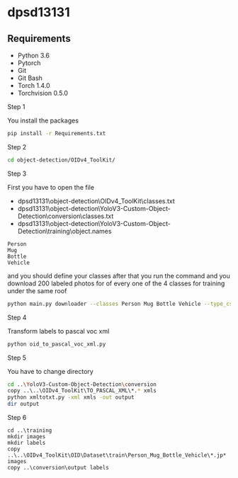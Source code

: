 # dpsd13131
## Requirements
- Python 3.6
- Pytorch 
- Git
- Git Bash
- Torch 1.4.0
- Torchvision 0.5.0


Step 1

You install the packages

```bash
pip install -r Requirements.txt
```

Step 2

```bash 
cd object-detection/OIDv4_ToolKit/
```

Step 3 

First you have to open the file 

- dpsd13131\object-detection\OIDv4_ToolKit\classes.txt 
- dpsd13131\object-detection\YoloV3-Custom-Object-Detection\conversion\classes.txt
- dpsd13131\object-detection\YoloV3-Custom-Object-Detection\training\object.names

```
Person
Mug
Bottle
Vehicle
```

and you should define your classes after that you run the command and you download 200 labeled photos for of every one of the 4 classes for training under the same roof
```bash
python main.py downloader --classes Person Mug Bottle Vehicle --type_csv train --multiclasses 1 --limit 200
```

Step 4

Transform labels to pascal voc xml
```bash
python oid_to_pascal_voc_xml.py
```

Step 5

You have to change directory

```bash
cd ..\YoloV3-Custom-Object-Detection\conversion
copy ..\..\OIDv4_ToolKit\TO_PASCAL_XML\*.* xmls
python xmltotxt.py -xml xmls -out output
dir output
```
Step 6 

```
cd ..\training
mkdir images
mkdir labels
copy ..\..\OIDv4_ToolKit\OID\Dataset\train\Person_Mug_Bottle_Vehicle\*.jp* images
copy ..\conversion\output labels
```
